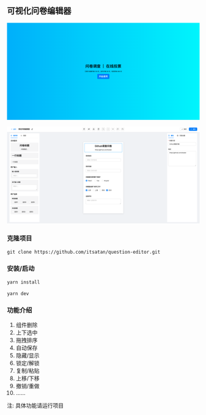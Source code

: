 ## 可视化问卷编辑器

![](./example/home.png)

![](./example/editor.png)

### 克隆项目

```
git clone https://github.com/itsatan/question-editor.git
```

### 安装/启动

```
yarn install
```

```
yarn dev
```

### 功能介绍

1. 组件删除
2. 上下选中
3. 拖拽排序
4. 自动保存
5. 隐藏/显示
6. 锁定/解锁
7. 复制/粘贴
8. 上移/下移
9. 撤销/重做
10. ......

注: 具体功能请运行项目
